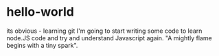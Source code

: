 # hello-world
its obvious - learning git
I'm going to start writing some code to learn node.JS code and try and understand Javascript again.  "A mightly flame begins with a tiny spark".
